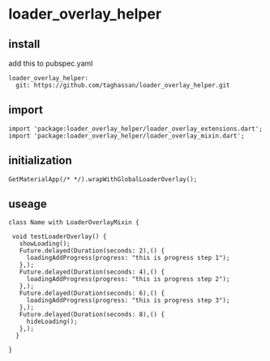 # loader_overlay_helper

## install 
add this to pubspec.yaml
```
loader_overlay_helper:
  git: https://github.com/taghassan/loader_overlay_helper.git
```

## import 
```
import 'package:loader_overlay_helper/loader_overlay_extensions.dart';
import 'package:loader_overlay_helper/loader_overlay_mixin.dart';
```

## initialization

```
GetMaterialApp(/* */).wrapWithGlobalLoaderOverlay();
```

## useage 

``` 
class Name with LoaderOverlayMixin {

 void testLoaderOverlay() {
   showLoading();
   Future.delayed(Duration(seconds: 2),() {
     loadingAddProgress(progress: "this is progress step 1");
   },);
   Future.delayed(Duration(seconds: 4),() {
     loadingAddProgress(progress: "this is progress step 2");
   },);
   Future.delayed(Duration(seconds: 6),() {
     loadingAddProgress(progress: "this is progress step 3");
   },);
   Future.delayed(Duration(seconds: 8),() {
     hideLoading();
   },);
  }

}
```